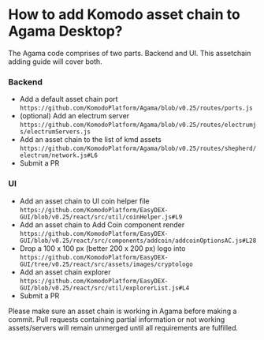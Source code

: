 # How to add Komodo asset chain to Agama Desktop?

The Agama code comprises of two parts. Backend and UI. This assetchain adding guide will cover both.

### Backend
- Add a default asset chain port `https://github.com/KomodoPlatform/Agama/blob/v0.25/routes/ports.js`
- (optional) Add an electrum server `https://github.com/KomodoPlatform/Agama/blob/v0.25/routes/electrumjs/electrumServers.js`
- Add an asset chain to the list of kmd assets `https://github.com/KomodoPlatform/Agama/blob/v0.25/routes/shepherd/electrum/network.js#L6`
- Submit a PR

### UI
- Add an asset chain to UI coin helper file `https://github.com/KomodoPlatform/EasyDEX-GUI/blob/v0.25/react/src/util/coinHelper.js#L9`
- Add an asset chain to Add Coin component render `https://github.com/KomodoPlatform/EasyDEX-GUI/blob/v0.25/react/src/components/addcoin/addcoinOptionsAC.js#L28`
- Drop a 100 x 100 px (better 200 x 200 px) logo into `https://github.com/KomodoPlatform/EasyDEX-GUI/tree/v0.25/react/src/assets/images/cryptologo`
- Add an asset chain explorer `https://github.com/KomodoPlatform/EasyDEX-GUI/blob/v0.25/react/src/util/explorerList.js#L4`
- Submit a PR

Please make sure an asset chain is working in Agama before making a commit. Pull requests containing partial information or not working assets/servers will remain unmerged until all requirements are fulfilled.